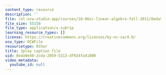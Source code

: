 ```yaml
---
content_type: resource
description: ''
file: /ol-ocw-studio-app/courses/18-06sc-linear-algebra-fall-2011/8eda9e402cda20595313df924fa41800_M0Sa8fLOajA.srt
file_size: 55158
file_type: application/x-subrip
learning_resource_types: []
license: https://creativecommons.org/licenses/by-nc-sa/4.0/
ocw_type: OCWFile
resourcetype: Other
title: 3play caption file
uid: 8eda9e40-2cda-2059-5313-df924fa41800
video_metadata:
  youtube_id: null
---
```

